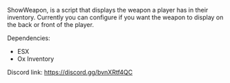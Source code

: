 ShowWeapon, is a script that displays the weapon a player has in their inventory. Currently you can configure if you want the weapon to display on the back or front of the player.

Dependencies:
 - ESX
 - Ox Inventory

Discord link: https://discord.gg/bvnXRtf4QC